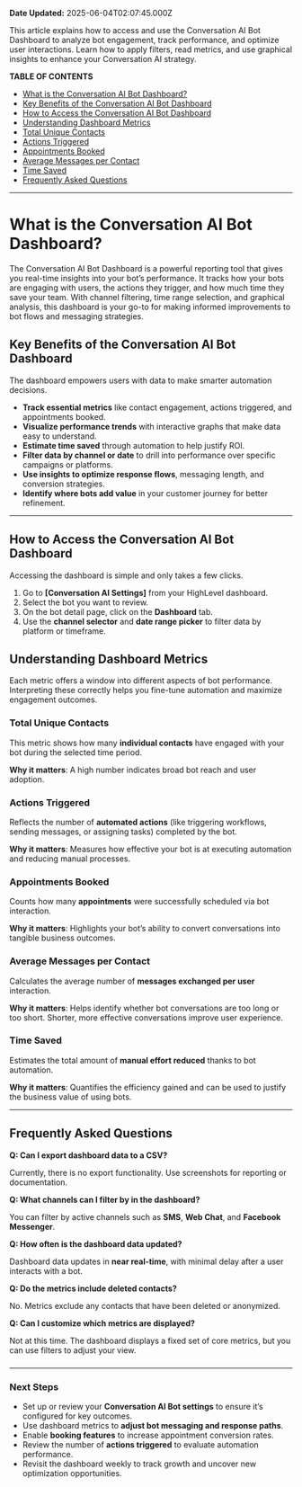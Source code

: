 **Date Updated:** 2025-06-04T02:07:45.000Z

  
This article explains how to access and use the Conversation AI Bot Dashboard to analyze bot engagement, track performance, and optimize user interactions. Learn how to apply filters, read metrics, and use graphical insights to enhance your Conversation AI strategy.

  
**TABLE OF CONTENTS**

* [What is the Conversation AI Bot Dashboard?](#What-is-the-Conversation-AI-Bot-Dashboard?)
* [Key Benefits of the Conversation AI Bot Dashboard](#Key-Benefits-of-the-Conversation-AI-Bot-Dashboard)
* [How to Access the Conversation AI Bot Dashboard](#How-to-Access-the-Conversation-AI-Bot-Dashboard)
* [Understanding Dashboard Metrics](#Understanding-Dashboard-Metrics)
* [Total Unique Contacts](#Total-Unique-Contacts)
* [Actions Triggered](#Actions-Triggered)
* [Appointments Booked](#Appointments-Booked)
* [Average Messages per Contact](#Average-Messages-per-Contact)
* [Time Saved](#Time-Saved)
* [Frequently Asked Questions](#Frequently-Asked-Questions)

---

# **What is the Conversation AI Bot Dashboard?**

  
The Conversation AI Bot Dashboard is a powerful reporting tool that gives you real-time insights into your bot’s performance. It tracks how your bots are engaging with users, the actions they trigger, and how much time they save your team. With channel filtering, time range selection, and graphical analysis, this dashboard is your go-to for making informed improvements to bot flows and messaging strategies.

  
## **Key Benefits of the Conversation AI Bot Dashboard**

  
The dashboard empowers users with data to make smarter automation decisions.

* **Track essential metrics** like contact engagement, actions triggered, and appointments booked.
* **Visualize performance trends** with interactive graphs that make data easy to understand.
* **Estimate time saved** through automation to help justify ROI.
* **Filter data by channel or date** to drill into performance over specific campaigns or platforms.
* **Use insights to optimize response flows**, messaging length, and conversion strategies.
* **Identify where bots add value** in your customer journey for better refinement.

---

## **How to Access the Conversation AI Bot Dashboard**

  
Accessing the dashboard is simple and only takes a few clicks.

1. Go to **\[Conversation AI Settings\]** from your HighLevel dashboard.
2. Select the bot you want to review.
3. On the bot detail page, click on the **Dashboard** tab.
4. Use the **channel selector** and **date range picker** to filter data by platform or timeframe.

  
## **Understanding Dashboard Metrics**

  
Each metric offers a window into different aspects of bot performance. Interpreting these correctly helps you fine-tune automation and maximize engagement outcomes.

###   

### **Total Unique Contacts**

  
This metric shows how many **individual contacts** have engaged with your bot during the selected time period.

  
**Why it matters**: A high number indicates broad bot reach and user adoption.

###   

### **Actions Triggered**

  
Reflects the number of **automated actions** (like triggering workflows, sending messages, or assigning tasks) completed by the bot.

  
**Why it matters**: Measures how effective your bot is at executing automation and reducing manual processes.

###   

### **Appointments Booked**

  
Counts how many **appointments** were successfully scheduled via bot interaction.

  
**Why it matters**: Highlights your bot’s ability to convert conversations into tangible business outcomes.

###   

### **Average Messages per Contact**

  
Calculates the average number of **messages exchanged per user** interaction.

  
**Why it matters**: Helps identify whether bot conversations are too long or too short. Shorter, more effective conversations improve user experience.

###   

### **Time Saved**

  
Estimates the total amount of **manual effort reduced** thanks to bot automation.

  
**Why it matters**: Quantifies the efficiency gained and can be used to justify the business value of using bots.

---

## **Frequently Asked Questions**

  
**Q: Can I export dashboard data to a CSV?**

Currently, there is no export functionality. Use screenshots for reporting or documentation.

  
**Q: What channels can I filter by in the dashboard?**

You can filter by active channels such as **SMS**, **Web Chat**, and **Facebook Messenger**.

  
**Q: How often is the dashboard data updated?**

Dashboard data updates in **near real-time**, with minimal delay after a user interacts with a bot.

  
**Q: Do the metrics include deleted contacts?**

No. Metrics exclude any contacts that have been deleted or anonymized.

  
**Q: Can I customize which metrics are displayed?**

Not at this time. The dashboard displays a fixed set of core metrics, but you can use filters to adjust your view.

###   

---

### **Next Steps**

* Set up or review your **Conversation AI Bot settings** to ensure it’s configured for key outcomes.
* Use dashboard metrics to **adjust bot messaging and response paths**.
* Enable **booking features** to increase appointment conversion rates.
* Review the number of **actions triggered** to evaluate automation performance.
* Revisit the dashboard weekly to track growth and uncover new optimization opportunities.

  